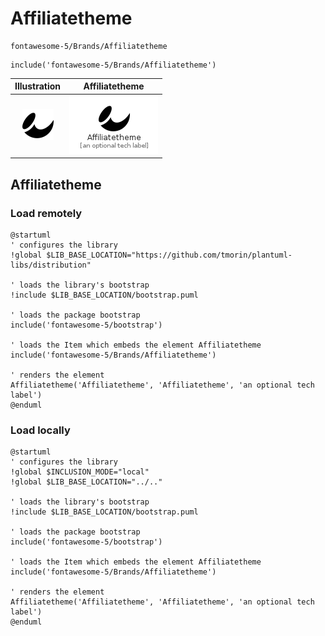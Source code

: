 # Affiliatetheme


```text
fontawesome-5/Brands/Affiliatetheme
```

```text
include('fontawesome-5/Brands/Affiliatetheme')
```



| Illustration | Affiliatetheme |
| :---: | :---: |
| ![illustration for Illustration](../../fontawesome-5/Brands/Affiliatetheme.png) | ![illustration for Affiliatetheme](../../fontawesome-5/Brands/Affiliatetheme.Local.png) |




## Affiliatetheme

### Load remotely
```plantuml
@startuml
' configures the library
!global $LIB_BASE_LOCATION="https://github.com/tmorin/plantuml-libs/distribution"

' loads the library's bootstrap
!include $LIB_BASE_LOCATION/bootstrap.puml

' loads the package bootstrap
include('fontawesome-5/bootstrap')

' loads the Item which embeds the element Affiliatetheme
include('fontawesome-5/Brands/Affiliatetheme')

' renders the element
Affiliatetheme('Affiliatetheme', 'Affiliatetheme', 'an optional tech label')
@enduml
```

### Load locally
```plantuml
@startuml
' configures the library
!global $INCLUSION_MODE="local"
!global $LIB_BASE_LOCATION="../.."

' loads the library's bootstrap
!include $LIB_BASE_LOCATION/bootstrap.puml

' loads the package bootstrap
include('fontawesome-5/bootstrap')

' loads the Item which embeds the element Affiliatetheme
include('fontawesome-5/Brands/Affiliatetheme')

' renders the element
Affiliatetheme('Affiliatetheme', 'Affiliatetheme', 'an optional tech label')
@enduml
```

